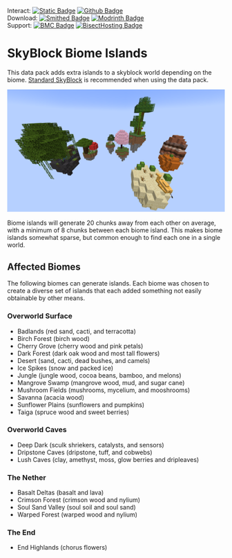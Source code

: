Interact:	[![Static Badge](https://img.shields.io/badge/_-Discord-black?logo=discord&logoColor=%235865F2&labelColor=black&color=%235865F2)](https://discord.gg/mzWSZuGatd)
[![Github Badge](https://img.shields.io/badge/_-GitHub-black?logo=github&logoColor=white&labelColor=%23181717&color=white&)](https://github.com/BPR02/SkyBlock_Collection)  
Download: [![Smithed Badge](https://img.shields.io/badge/_-Smithed-black?logo=hackthebox&logoColor=%231b48c4&labelColor=black&color=%231b48c4)](https://smithed.net/packs/skyblock-biome-islands)
[![Modrinth Badge](https://img.shields.io/badge/_-Modrinth-black?logo=modrinth&logoColor=%2300AF5C&labelColor=black&color=%2300AF5C)](https://modrinth.com/datapack/skyblock-biome-islands)  
Support: [![BMC Badge](https://img.shields.io/badge/_%20-Buy%20Me%20a%20Coffee-black?logo=buymeacoffee&logoColor=%23FFDD00&labelColor=black&color=%23FFDD00)](https://bmc.link/bpr02)
[![BisectHosting Badge](https://img.shields.io/badge/Rent%20a%20Server-black?logo=bisecthosting&logoColor=%2306ddff&labelColor=%23030525&color=%2337e3f3)](https://www.bisecthosting.com/skyvoid)

# SkyBlock Biome Islands
This data pack adds extra islands to a skyblock world depending on the biome. [Standard SkyBlock](https://smithed.net/packs/standard-skyblock) is recommended when using the data pack.  

![Example Biome Islands](https://raw.githubusercontent.com/BPR02/SkyBlock_Collection/main/images/biome_islands.png)

Biome islands will generate 20 chunks away from each other on average, with a minimum of 8 chunks between each biome island. This makes biome islands somewhat sparse, but common enough to find each one in a single world.

## Affected Biomes
The following biomes can generate islands. Each biome was chosen to create a diverse set of islands that each added something not easily obtainable by other means.

### Overworld Surface
- Badlands (red sand, cacti, and terracotta)
- Birch Forest (birch wood)
- Cherry Grove (cherry wood and pink petals)
- Dark Forest (dark oak wood and most tall flowers)
- Desert (sand, cacti, dead bushes, and camels)
- Ice Spikes (snow and packed ice)
- Jungle (jungle wood, cocoa beans, bamboo, and melons)
- Mangrove Swamp (mangrove wood, mud, and sugar cane)
- Mushroom Fields (mushrooms, mycelium, and mooshrooms)
- Savanna (acacia wood)
- Sunflower Plains (sunflowers and pumpkins)
- Taiga (spruce wood and sweet berries)

### Overworld Caves
- Deep Dark (sculk shriekers, catalysts, and sensors)
- Dripstone Caves (dripstone, tuff, and cobwebs)
- Lush Caves (clay, amethyst, moss, glow berries and dripleaves)

### The Nether
- Basalt Deltas (basalt and lava)
- Crimson Forest (crimson wood and nylium)
- Soul Sand Valley (soul soil and soul sand)
- Warped Forest (warped wood and nylium)

### The End
- End Highlands (chorus flowers)
